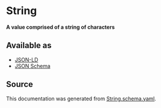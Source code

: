 # String

**A value comprised of a string of characters**

## Available as

- [JSON-LD](https://schema.stenci.la/Text.jsonld)
- [JSON Schema](https://schema.stenci.la/v1/String.schema.json)

## Source

This documentation was generated from [String.schema.yaml](https://github.com/stencila/stencila/blob/master/schema/schema/String.schema.yaml).
